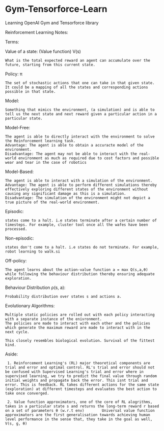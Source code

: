 # Gym-Tensorforce-Learn
Learning OpenAI Gym and Tensorforce library

Reinforcement Learning Notes:

Terms:

Value of a state: (Value function) V(s)
    
    What is the total expected reward an agent can accumulate over the future, starting from this current state.

Policy: π
    
    The set of stochastic actions that one can take in that given state.
    It could be a mapping of all the states and corresponding actions possible in that state. 

Model: 
    
    Something that mimics the environment, (a simulation) and is able to tell us the next state and next reward given a particular action in a particular state.
    
Model-Free: 
    
    The agent is able to directly interact with the environment to solve the Reinforcement learning task.
    Advantage: The agent is able to obtain a accuracte model of the environment.
    Disadvantage: The agent may not be able to interact with the real-world environment as much as required due to cost factors and possible wear and tear in the case of robotics

Model-Based: 
    
    The agent is able to interact with a simulation of the environment.
    Advantage: The agent is able to perform different simulations thereby effectively exploring different states of the environment without causing any significant damage as this is a simulation.
    Disadvantage: The simulation of the environment might not depict a true picture of the real-world environment.  

Episodic:
    
    states come to a halt. i.e states terminate after a certain number of timesteps. For example, cluster tool once all the wafes have been processed.
    
Non-episodic: 
    
    states don't come to a halt. i.e states do not terminate. For example, robot learning to walk.si
Off-policy: 
    
    The agent learns about the action-value function a = max Q(s,a,θ) while following the behaviour distribution thereby ensuring adequate exploration.
 
 
Behaviour Distribution ρ(s, a): 
    
    Probability distribution over states s and actions a. 

Evolutionary Algorithms:
    
    Multiple static policies are rolled out with each policy interacting with a separate instance of the enivronment. 
    The policies are made to interact with each other and the policies which generate the maximum reward are made to interact with in the next cycle. 
    
    This closely resembles biological evolution. Survival of the fittest kind. 


Aside:
     
     1. Reinforcement Learning's (RL) major theoretical components are trial and error and optimal control. RL's trial and error should not be confused with Supervised Learning's trial and error where in supervised learning, we try to predict the final value through random initial weights and propagate back the error. This isnt trial and error. This is feedback. RL takes different actions for the same state (exploration) at different timesteps and evaluates the best action to take once converged.
     
     2. Value function approximators, one of the core of RL alogrithms, takes in a particular state s and returns the long-term reward r based on a set of parameters θ (w.r.t env)        Universal value function approximators are the first generalisation towards achieving human level performance in the sense that, they take in the goal as well, V(s, g, θ)
